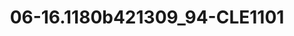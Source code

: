 ---
title: 06-16.1180b421309_94-CLE1101
image: 06-16.1180b421309_94-CLE1101.jpg
brand: sposo
layout: vestito
---